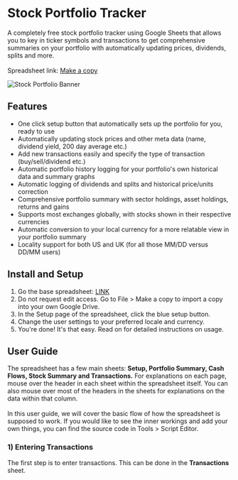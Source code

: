 # Stock Portfolio Tracker
A completely free stock portfolio tracker using Google Sheets that allows you to key in ticker symbols and transactions to get comprehensive summaries on your portfolio with automatically updating prices, dividends, splits and more. 
<br></br>
Spreadsheet link: [Make a copy](https://docs.google.com/spreadsheets/d/1i9omUX7J5SM07y7DBchXvKaKvsHgTlY5SLZevnR1kO4/edit?usp=sharing)

![Stock Portfolio Banner](https://i.imgur.com/MlSPvMJ.png?1)

## Features
- One click setup button that automatically sets up the portfolio for you, ready to use
- Automatically updating stock prices and other meta data (name, dividend yield, 200 day average etc.)
- Add new transactions easily and specify the type of transaction (buy/sell/dividend etc.)
- Automatic portfolio history logging for your portfolio's own historical data and summary graphs
- Automatic logging of dividends and splits and historical price/units correction
- Comprehensive portfolio summary with sector holdings, asset holdings, returns and gains
- Supports most exchanges globally, with stocks shown in their respective currencies
- Automatic conversion to your local currency for a more relatable view in your portfolio summary
- Locality support for both US and UK (for all those MM/DD versus DD/MM users)

## Install and Setup
1. Go the base spreadsheet: [LINK](https://docs.google.com/spreadsheets/d/1i9omUX7J5SM07y7DBchXvKaKvsHgTlY5SLZevnR1kO4/edit?usp=sharing)
2. Do not request edit access. Go to File > Make a copy to import a copy into your own Google Drive.
3. In the Setup page of the spreadsheet, click the blue setup button.
4. Change the user settings to your preferred locale and currency.
5. You're done! It's that easy. Read on for detailed instructions on usage.

## User Guide
The spreadsheet has a few main sheets: <b>Setup, Portfolio Summary, Cash Flows, Stock Summary and Transactions.</b> For explanations on each page, mouse over the header in each sheet within the spreadsheet itself. You can also mouse over most of the headers in the sheets for explanations on the data within that column.
<br></br>
In this user guide, we will cover the basic flow of how the spreadsheet is supposed to work. If you would like to see the inner workings and add your own things, you can find the source code in Tools > Script Editor.

### 1) Entering Transactions
The first step is to enter transactions. This can be done in the <b>Transactions</b> sheet.
